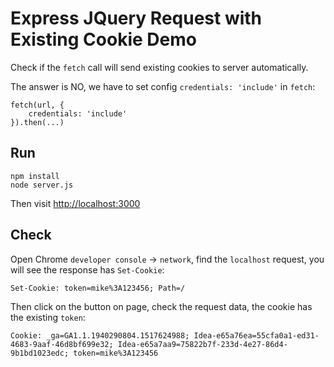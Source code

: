Express JQuery Request with Existing Cookie Demo
================================================

Check if the `fetch` call will send existing cookies to server automatically.

The answer is NO, we have to set config `credentials: 'include'` in `fetch`:

```
fetch(url, {
    credentials: 'include'
}).then(...)
```

Run
---

```
npm install
node server.js
```

Then visit <http://localhost:3000>

Check
-----

Open Chrome `developer console` -> `network`, find the `localhost` request, you will see the response has `Set-Cookie`:

```
Set-Cookie: token=mike%3A123456; Path=/
```

Then click on the button on page, check the request data, the cookie has the existing `token`:

```
Cookie: _ga=GA1.1.1940290804.1517624988; Idea-e65a76ea=55cfa0a1-ed31-4683-9aaf-46d8bf699e32; Idea-e65a7aa9=75822b7f-233d-4e27-86d4-9b1bd1023edc; token=mike%3A123456
```
